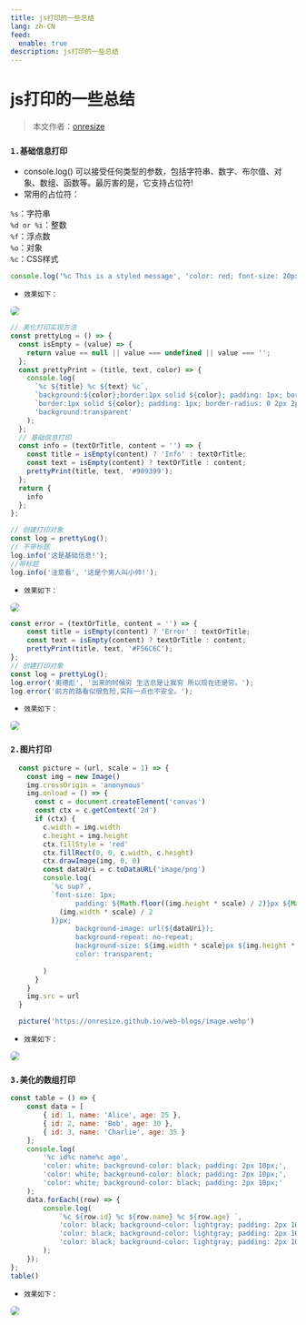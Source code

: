 ```yaml
---
title: js打印的一些总结
lang: zh-CN
feed:
  enable: true
description: js打印的一些总结
---
```


# js打印的一些总结

> 本文作者：[onresize](https://github.com/onresize)

### `1.基础信息打印`
- console.log() 可以接受任何类型的参数，包括字符串、数字、布尔值、对象、数组、函数等。最厉害的是，它支持占位符!
- 常用的占位符：

`%s`：字符串<br />
`%d or %i`：整数<br />
`%f`：浮点数<br />
`%o`：对象<br />
`%c`：CSS样式<br />

```js
console.log('%c This is a styled message', 'color: red; font-size: 20px;');
```

- `效果如下：`
<p align="left">
  <img src="/AA_mdPics/log1.min.png" style="border-radius: 6px;"/>
</p>

```js
// 美化打印实现方法
const prettyLog = () => {
  const isEmpty = (value) => {
    return value == null || value === undefined || value === '';
  };
  const prettyPrint = (title, text, color) => {
    console.log(
      `%c ${title} %c ${text} %c`,
      `background:${color};border:1px solid ${color}; padding: 1px; border-radius: 2px 0 0 2px; color: #fff;`,
      `border:1px solid ${color}; padding: 1px; border-radius: 0 2px 2px 0; color: ${color};`,
      'background:transparent'
    );
  };
  // 基础信息打印
  const info = (textOrTitle, content = '') => {
    const title = isEmpty(content) ? 'Info' : textOrTitle;
    const text = isEmpty(content) ? textOrTitle : content;
    prettyPrint(title, text, '#909399');
  };
  return {
    info
  };
};
```

```js
// 创建打印对象
const log = prettyLog();
// 不带标题
log.info('这是基础信息!');
//带标题
log.info('注意看', '这是个男人叫小帅!');
```

- `效果如下：`
<p align="left">
  <img src="/AA_mdPics/log2.min.png" style="border-radius: 6px;"/>
</p>

```js
const error = (textOrTitle, content = '') => {
    const title = isEmpty(content) ? 'Error' : textOrTitle;
    const text = isEmpty(content) ? textOrTitle : content;
    prettyPrint(title, text, '#F56C6C');
};
// 创建打印对象
const log = prettyLog();
log.error('奥德彪', '出来的时候穷 生活总是让我穷 所以现在还是穷。');
log.error('前方的路看似很危险,实际一点也不安全。');
```

- `效果如下：`
<p align="left">
  <img src="/AA_mdPics/log3.min.png" style="border-radius: 6px;"/>
</p>


### `2.图片打印`
```js
  const picture = (url, scale = 1) => {
    const img = new Image()
    img.crossOrigin = 'anonymous'
    img.onload = () => {
      const c = document.createElement('canvas')
      const ctx = c.getContext('2d')
      if (ctx) {
        c.width = img.width
        c.height = img.height
        ctx.fillStyle = 'red'
        ctx.fillRect(0, 0, c.width, c.height)
        ctx.drawImage(img, 0, 0)
        const dataUri = c.toDataURL('image/png')
        console.log(
          `%c sup?`,
          `font-size: 1px;
                padding: ${Math.floor((img.height * scale) / 2)}px ${Math.floor(
            (img.width * scale) / 2
          )}px;
                background-image: url(${dataUri});
                background-repeat: no-repeat;
                background-size: ${img.width * scale}px ${img.height * scale}px;
                color: transparent;
                `
        )
      }
    }
    img.src = url
  }

  picture('https://onresize.github.io/web-blogs/image.webp')
```

- `效果如下：`
<p align="left">
  <img src="/AA_mdPics/log4.min.png" style="border-radius: 6px;"/>
</p>

### `3.美化的数组打印`
```js
const table = () => {
    const data = [
        { id: 1, name: 'Alice', age: 25 },
        { id: 2, name: 'Bob', age: 30 },
        { id: 3, name: 'Charlie', age: 35 }
    ];
    console.log(
        '%c id%c name%c age',
        'color: white; background-color: black; padding: 2px 10px;',
        'color: white; background-color: black; padding: 2px 10px;',
        'color: white; background-color: black; padding: 2px 10px;'
    );
    data.forEach((row) => {
        console.log(
            `%c ${row.id} %c ${row.name} %c ${row.age} `,
            'color: black; background-color: lightgray; padding: 2px 10px;',
            'color: black; background-color: lightgray; padding: 2px 10px;',
            'color: black; background-color: lightgray; padding: 2px 10px;'
        );
    });
};
table()
```

- `效果如下：`
<p align="left">
  <img src="/AA_mdPics/log5.min.png" style="border-radius: 6px;"/>
</p>
